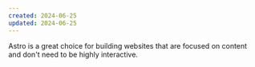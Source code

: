 ```yaml
---
created: 2024-06-25
updated: 2024-06-25
---
```

Astro is a great choice for building websites that are focused on content and don't need to be highly interactive.